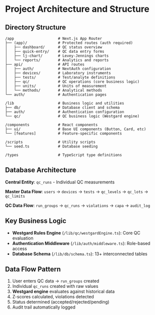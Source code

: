 # Project Architecture and Structure

## Directory Structure
```
/app                    # Next.js App Router
├── (app)/              # Protected routes (auth required)
│   ├── dashboard/      # QC status overview
│   ├── quick-entry/    # QC data entry forms  
│   ├── lj-chart/       # Levey-Jennings charts
│   └── reports/        # Analytics and reports
├── api/                # API routes
│   ├── auth/           # NextAuth configuration
│   ├── devices/        # Laboratory instruments
│   ├── tests/          # Test/analyte definitions
│   ├── qc/             # QC operations (core business logic)
│   ├── units/          # Units of measurement
│   └── methods/        # Analytical methods
└── auth/               # Authentication pages

/lib                    # Business logic and utilities
├── db/                 # Database client and schema
├── auth/               # Authentication configuration
└── qc/                 # QC business logic (Westgard engine)

/components             # React components
├── ui/                 # Base UI components (Button, Card, etc)
└── [features]          # Feature-specific components

/scripts                # Utility scripts
└── seed.ts             # Database seeding

/types                  # TypeScript type definitions
```

## Database Architecture 
**Central Entity**: `qc_runs` - Individual QC measurements

**Master Data Flow**:
`users` → `devices` → `tests` → `qc_levels` → `qc_lots` → `qc_limits`

**QC Data Flow**:
`run_groups` → `qc_runs` → `violations` → `capa` → `audit_log`

## Key Business Logic
- **Westgard Rules Engine** (`/lib/qc/westgardEngine.ts`): Core QC evaluation
- **Authentication Middleware** (`/lib/auth/middleware.ts`): Role-based access
- **Database Schema** (`/lib/db/schema.ts`): 13+ interconnected tables

## Data Flow Pattern
1. User enters QC data → `run_groups` created
2. Individual `qc_runs` created with raw values
3. **Westgard engine** evaluates against historical data
4. Z-scores calculated, violations detected
5. Status determined (accepted/rejected/pending)
6. Audit trail automatically logged